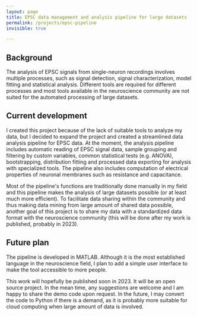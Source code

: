 ```yaml
---
layout: page
title: EPSC data management and analysis pipeline for large datasets
permalink: /projects/epsc-pipeline
invisible: true

---
```


## Background

The analysis of EPSC signals from single-neuron recordings involves multiple processes, such as signal detection, signal characterization, model fitting and statistical analysis. Different tools are required for different processes and most tools available in the neuroscience community are not suited for the automated processing of large datasets.

## Current development

I created this project because of the lack of suitable tools to analyze my data, but I decided to expand the project and created a streamlined data analysis pipeline for EPSC data. At the moment, the analysis pipeline includes automatic reading of EPSC signal data, sample grouping and filtering by custom variables, common statistical tests (e.g. ANOVA), bootstrapping, distribution fitting and processed data exporting for analysis with specialized tools. The pipeline also includes computation of electrical properties of neuronal membranes such as resistance and capacitance.

Most of the pipeline's functions are traditionally done manually in my field and this pipeline makes the analysis of large datasets possible (or at least much more efficient). To facilitate data sharing within the community and thus making data mining from large amount of shared data possible, another goal of this project is to share my data with a standardized data format with the neuroscience community (this will be done after my work is published, probably in 2023). 

## Future plan

The pipeline is developed in MATLAB. Although it is the most established language in the neuroscience field, I plan to add a simple user interface to make the tool accessible to more people.

This work will hopefully be published soon in 2023. It will be an open source project. In the mean time, any suggestions are welcome and I am happy to share the demo code upon request. In the future, I may convert the code to Python if there is a demand, as it is probably more suitable for cloud computing when large amount of data is involved.